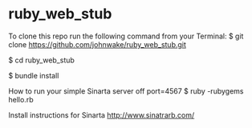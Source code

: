 ruby_web_stub
=============

To clone this repo run the following command from your Terminal:
$ git clone https://github.com/johnwake/ruby_web_stub.git

$ cd ruby_web_stub

$ bundle install

How to run your simple Sinarta server off port=4567
$ ruby -rubygems hello.rb


Install instructions for Sinarta
http://www.sinatrarb.com/